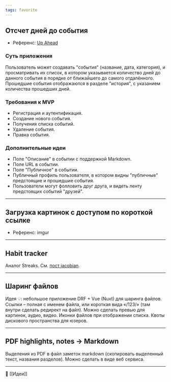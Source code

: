 ```yaml
---
tags: favorite
---
```


## Отсчет дней до события
- Референс: [Up Ahead](https://thesweetsetup.com/up-ahead-lets-you-track-the-important-things-in-life/)
### Суть приложения
Пользователь может создавать "события" (название, дата, категория), и просматривать их список, в котором указывается количество дней до данного события в порядке от ближайшего до самого отдалённого. Прошедшие события отображаются в разделе "история", с указанием количества прошедших дней.
### Требования к MVP
 - Регистрация и аутентификация.
 - Создание нового события.
 - Получения списка событий.
 - Удаление события.
 - Правка события.
### Дополнительные идеи
 - Поле "Описание" в событии с поддержкой Markdown.
 - Поле URL в событии.
 - Поле "Публичное" в событии.
 - Публичный профиль пользователя, в котором видны "публичные" предстоящие и прошедшие события.
 - Пользователи могут фолловить друг друга, и видеть ленту предстоящих событий "друзей".
 ----
## Загрузка картинок с доступом по короткой ссылке
 - Референс: imgur
 ----
## Habit tracker
Аналог Streaks.
См. [пост jacobian](https://jacobian.org/2024/mar/11/breaking-down-tasks/#iteration-3).

----
## Шаринг файлов
Идея 💡: небольшое приложение DRF + Vue (Nuxt) для шаринга файлов. Ссылки – полная с именем файла, или короткая вида «/123/» (там внутри сделать редирект на файл). Можно сделать превью для картинок, аудио, видео. Иконки файлов при отображении списка. Квоты дискового пространства для юзеров.

----
## PDF highlights, notes → Markdown

Выделения из PDF в файл заметок markdown (скопировать выделенный текст, названия разделов). Можно сделать в виде веб сервиса.

----
📂 [[Идеи]]